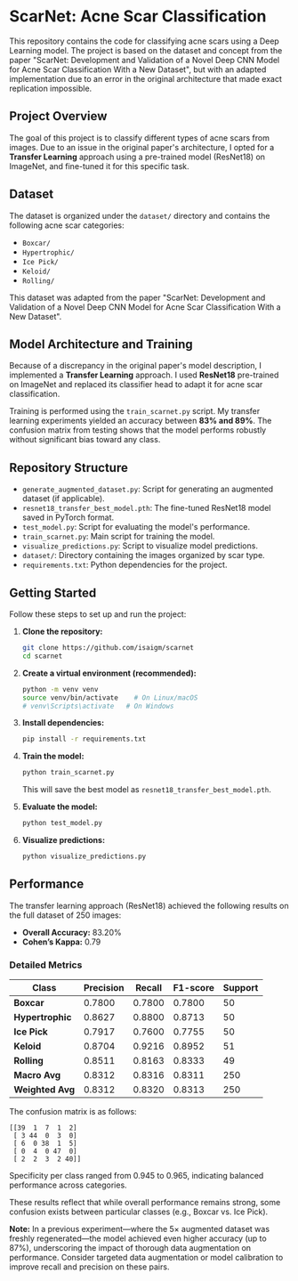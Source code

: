 # ScarNet: Acne Scar Classification

This repository contains the code for classifying acne scars using a Deep Learning model. The project is based on the dataset and concept from the paper "ScarNet: Development and Validation of a Novel Deep CNN Model for Acne Scar Classification With a New Dataset", but with an adapted implementation due to an error in the original architecture that made exact replication impossible.

## Project Overview

The goal of this project is to classify different types of acne scars from images. Due to an issue in the original paper's architecture, I opted for a **Transfer Learning** approach using a pre-trained model (ResNet18) on ImageNet, and fine-tuned it for this specific task.

## Dataset

The dataset is organized under the `dataset/` directory and contains the following acne scar categories:

* `Boxcar/`
* `Hypertrophic/`
* `Ice Pick/`
* `Keloid/`
* `Rolling/`

This dataset was adapted from the paper "ScarNet: Development and Validation of a Novel Deep CNN Model for Acne Scar Classification With a New Dataset".

## Model Architecture and Training

Because of a discrepancy in the original paper's model description, I implemented a **Transfer Learning** approach. I used **ResNet18** pre-trained on ImageNet and replaced its classifier head to adapt it for acne scar classification.

Training is performed using the `train_scarnet.py` script. My transfer learning experiments yielded an accuracy between **83% and 89%**. The confusion matrix from testing shows that the model performs robustly without significant bias toward any class.

## Repository Structure

* `generate_augmented_dataset.py`: Script for generating an augmented dataset (if applicable).
* `resnet18_transfer_best_model.pth`: The fine-tuned ResNet18 model saved in PyTorch format.
* `test_model.py`: Script for evaluating the model's performance.
* `train_scarnet.py`: Main script for training the model.
* `visualize_predictions.py`: Script to visualize model predictions.
* `dataset/`: Directory containing the images organized by scar type.
* `requirements.txt`: Python dependencies for the project.

## Getting Started

Follow these steps to set up and run the project:

1. **Clone the repository:**

   ```bash
   git clone https://github.com/isaigm/scarnet
   cd scarnet
   ```

2. **Create a virtual environment (recommended):**

   ```bash
   python -m venv venv
   source venv/bin/activate    # On Linux/macOS
   # venv\Scripts\activate   # On Windows
   ```

3. **Install dependencies:**

   ```bash
   pip install -r requirements.txt
   ```

4. **Train the model:**

   ```bash
   python train_scarnet.py
   ```

   This will save the best model as `resnet18_transfer_best_model.pth`.

5. **Evaluate the model:**

   ```bash
   python test_model.py
   ```

6. **Visualize predictions:**

   ```bash
   python visualize_predictions.py
   ```

## Performance

The transfer learning approach (ResNet18) achieved the following results on the full dataset of 250 images:

* **Overall Accuracy:** 83.20%
* **Cohen’s Kappa:** 0.79

### Detailed Metrics

| Class            | Precision | Recall | F1-score | Support |
| ---------------- | --------- | ------ | -------- | ------- |
| **Boxcar**       | 0.7800    | 0.7800 | 0.7800   | 50      |
| **Hypertrophic** | 0.8627    | 0.8800 | 0.8713   | 50      |
| **Ice Pick**     | 0.7917    | 0.7600 | 0.7755   | 50      |
| **Keloid**       | 0.8704    | 0.9216 | 0.8952   | 51      |
| **Rolling**      | 0.8511    | 0.8163 | 0.8333   | 49      |
| **Macro Avg**    | 0.8312    | 0.8316 | 0.8311   | 250     |
| **Weighted Avg** | 0.8312    | 0.8320 | 0.8313   | 250     |

The confusion matrix is as follows:

```
[[39  1  7  1  2]
 [ 3 44  0  3  0]
 [ 6  0 38  1  5]
 [ 0  4  0 47  0]
 [ 2  2  3  2 40]]
```

Specificity per class ranged from 0.945 to 0.965, indicating balanced performance across categories.

These results reflect that while overall performance remains strong, some confusion exists between particular classes (e.g., Boxcar vs. Ice Pick).

**Note:** In a previous experiment—where the 5× augmented dataset was freshly regenerated—the model achieved even higher accuracy (up to 87%), underscoring the impact of thorough data augmentation on performance. Consider targeted data augmentation or model calibration to improve recall and precision on these pairs.


